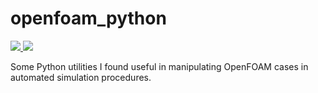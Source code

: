 # openfoam_python


<p>
<a href="" rel="nofollow"><img src="https://img.shields.io/badge/V%202.0-openfoam_python-blue">
<a href="https://www.gnu.org/licenses/gpl-3.0.txt" rel="nofollow"><img src="https://img.shields.io/badge/Licence-GPL%203.0-green alt="version 1"></a></p>
  
Some Python utilities I found useful in manipulating OpenFOAM cases 
in automated simulation procedures.

